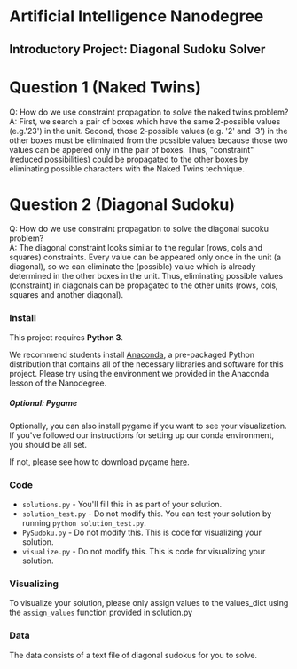 # Artificial Intelligence Nanodegree
## Introductory Project: Diagonal Sudoku Solver

# Question 1 (Naked Twins)
Q: How do we use constraint propagation to solve the naked twins problem?  
A: First, we search a pair of boxes which have the same 2-possible values (e.g.'23') in the unit. Second, those 2-possible values (e.g. '2' and '3') in the other boxes must be eliminated from the possible values because those two values can be appered only in the pair of boxes. Thus, "constraint" (reduced possibilities) could be propagated to the other boxes by eliminating possible characters with the Naked Twins technique.

# Question 2 (Diagonal Sudoku)
Q: How do we use constraint propagation to solve the diagonal sudoku problem?  
A: The diagonal constraint looks similar to the regular (rows, cols and squares) constraints. Every value can be appeared only once in the unit (a diagonal), so we can eliminate the (possible) value which is already determined in the other boxes in the unit. Thus, eliminating possible values (constraint) in diagonals can be propagated to the other units (rows, cols, squares and another diagonal).

### Install

This project requires **Python 3**.

We recommend students install [Anaconda](https://www.continuum.io/downloads), a pre-packaged Python distribution that contains all of the necessary libraries and software for this project. 
Please try using the environment we provided in the Anaconda lesson of the Nanodegree.

##### Optional: Pygame

Optionally, you can also install pygame if you want to see your visualization. If you've followed our instructions for setting up our conda environment, you should be all set.

If not, please see how to download pygame [here](http://www.pygame.org/download.shtml).

### Code

* `solutions.py` - You'll fill this in as part of your solution.
* `solution_test.py` - Do not modify this. You can test your solution by running `python solution_test.py`.
* `PySudoku.py` - Do not modify this. This is code for visualizing your solution.
* `visualize.py` - Do not modify this. This is code for visualizing your solution.

### Visualizing

To visualize your solution, please only assign values to the values_dict using the ```assign_values``` function provided in solution.py

### Data

The data consists of a text file of diagonal sudokus for you to solve.